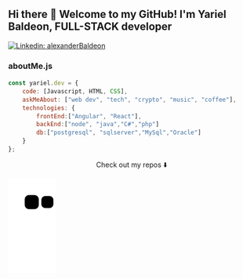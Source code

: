 ## Hi there 👋 Welcome to my GitHub! I'm Yariel Baldeon, FULL-STACK developer



[![Linkedin: alexanderBaldeon](https://img.shields.io/badge/-Yariel-blue?style=flat-square&logo=Linkedin&logoColor=white&link=https://www.linkedin.com/in/alexander-baldeon-586533160/)](https://www.linkedin.com/in/alexander-baldeon-586533160/)
  <!-- [](https://visitor-badge.glitch.me/badge?page_id=Yariel03)  -->

### aboutMe.js

```javascript
const yariel.dev = {
    code: [Javascript, HTML, CSS],
    askMeAbout: ["web dev", "tech", "crypto", "music", "coffee"],
    technologies: {
        frontEnd:["Angular", "React"],
        backEnd:["node", "java","C#","php"]
        db:["postgresql", "sqlserver","MySql","Oracle"]
    }
};
```

<p align="center">
Check out my repos ⬇️  
</p>


![snake svg](https://github.com/adityamangal1/adityamangal1/blob/output/github-contribution-grid-snake.svg)
  


